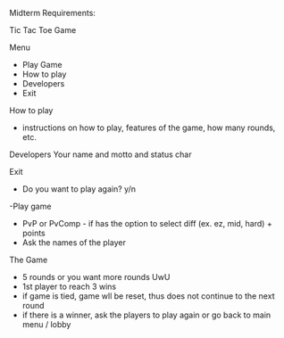 Midterm Requirements:

Tic Tac Toe Game

Menu
 - Play Game
 - How to play
 - Developers
 - Exit

How to play
 - instructions on how to play, features of the game, how many rounds, etc.

Developers
Your name and motto and status char


Exit 

 - Do you want to play again? y/n

-Play game
   - PvP or PvComp
	- if has the option to select diff (ex. ez, mid, hard) + points
   - Ask the names of the player 

The Game
   - 5 rounds or you want more rounds UwU
   - 1st player to reach 3 wins
   - if game is tied, game wll be reset, thus does not continue to the next round
   - if there is a winner, ask the players to play again or go back to main menu / lobby

